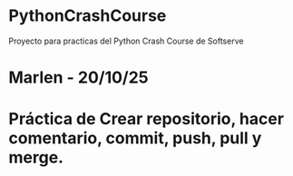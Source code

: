 # PythonCrashCourse
Proyecto para practicas del Python Crash Course de Softserve

# Marlen - 20/10/25
# Práctica de Crear repositorio, hacer comentario, commit, push, pull y merge. 